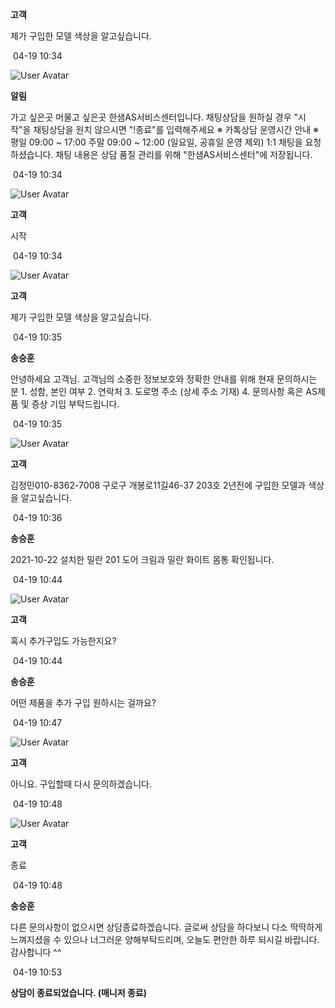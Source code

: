 **고객**

제가 구입한 모델 색상을 알고싶습니다.

 04-19 10:34

![User Avatar](https://chat.eumnet.com:8031/assets/images/icon_bot.png)

**알림**

가고 싶은곳 머물고 싶은곳 한샘AS서비스센터입니다. 채팅상담을 원하실 경우 "시작"을 채팅상담을 원치 않으시면 "!종료"를 입력해주세요 ※ 카톡상담 운영시간 안내 ※ 평일 09:00 ~ 17:00 주말 09:00 ~ 12:00 (일요일, 공휴일 운영 제외) 1:1 채팅을 요청하셨습니다. 채팅 내용은 상담 품질 관리를 위해 "한샘AS서비스센터"에 저장됩니다.

 04-19 10:34

![User Avatar](https://chat.eumnet.com:8031/assets/images/icon_cust.png)

**고객**

시작

 04-19 10:34

![User Avatar](https://chat.eumnet.com:8031/assets/images/icon_cust.png)

**고객**

제가 구입한 모델 색상을 알고싶습니다.

 04-19 10:35

**송승훈**

안녕하세요 고객님. 고객님의 소중한 정보보호와 정확한 안내를 위해 현재 문의하시는 분 1. 성함, 본인 여부 2. 연락처 3. 도로명 주소 (상세 주소 기재) 4. 문의사항 혹은 AS제품 및 증상 기입 부탁드립니다.

 04-19 10:35

![User Avatar](https://chat.eumnet.com:8031/assets/images/icon_cust.png)

**고객**

김정민010-8362-7008 구로구 개봉로11길46-37 203호 2년전에 구입한 모델과 색상을 알고싶습니다.

 04-19 10:36

**송승훈**

2021-10-22 설치한 밀란 201 도어 크림과 밀란 화이트 몸통 확인됩니다.

 04-19 10:44

![User Avatar](https://chat.eumnet.com:8031/assets/images/icon_cust.png)

**고객**

혹시 추가구입도 가능한지요?

 04-19 10:44

**송승훈**

어떤 제품을 추가 구입 원하시는 걸까요?

 04-19 10:47

![User Avatar](https://chat.eumnet.com:8031/assets/images/icon_cust.png)

**고객**

아니요. 구입할때 다시 문의하겠습니다.

 04-19 10:48

![User Avatar](https://chat.eumnet.com:8031/assets/images/icon_cust.png)

**고객**

종료

 04-19 10:48

**송승훈**

다른 문의사항이 없으시면 상담종료하겠습니다. 글로써 상담을 하다보니 다소 딱딱하게 느껴지셨을 수 있으나 너그러운 양해부탁드리며, 오늘도 편안한 하루 되시길 바랍니다. 감사합니다 ^^

 04-19 10:53

**상담이 종료되었습니다. (매니저 종료)**